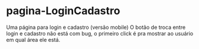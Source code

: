 # pagina-LoginCadastro
Uma página para login e cadastro (versão mobile)
O botão de troca entre login e cadastro não está com bug, o primeiro click é pra mostrar ao usuário em qual área ele está.
